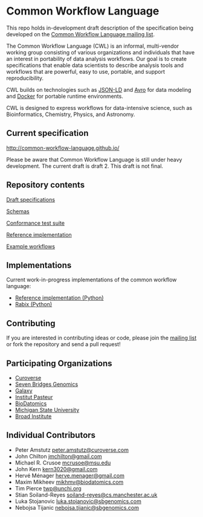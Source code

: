 Common Workflow Language
========================

This repo holds in-development draft description of the specification being developed on the
[Common Workflow Language mailing list](https://groups.google.com/forum/#!forum/common-workflow-language).

The Common Workflow Language (CWL) is an informal, multi-vendor working group
consisting of various organizations and individuals that have an interest in
portability of data analysis workflows.  Our goal is to create specifications
that enable data scientists to describe analysis tools and workflows that are
powerful, easy to use, portable, and support reproducibility.

CWL builds on technologies such as [JSON-LD](http://json-ld.org) and
[Avro](https://avro.apache.org/) for data modeling and
[Docker](http://docker.com) for portable runtime environments.

CWL is designed to express workflows for data-intensive science, such as
Bioinformatics, Chemistry, Physics, and Astronomy.

## Current specification

http://common-workflow-language.github.io/

Please be aware that Common Workflow Language is still under heavy development.
The current draft is draft 2.  This draft is not final.

## Repository contents

[Draft specifications](specification/)

[Schemas](schemas/)

[Conformance test suite](conformance/)

[Reference implementation](reference/)

[Example workflows](https://github.com/common-workflow-language/workflows)

## Implementations

Current work-in-progress implementations of the common workflow language:

* [Reference implementation (Python)](reference/)
* [Rabix (Python)](https://github.com/rabix/rabix)

## Contributing

If you are interested in contributing ideas or code, please join the
[mailing list](https://groups.google.com/forum/#!forum/common-workflow-language) or fork
the repository and send a pull request!

## Participating Organizations

* [Curoverse](http://curoverse.com)
* [Seven Bridges Genomics](http://sbgenomics.com)
* [Galaxy](http://galaxyproject.org/)
* [Institut Pasteur](http://www.pasteur.fr)
* [BioDatomics](http://www.biodatomics.com/)
* [Michigan State University](http://ged.msu.edu/)
* [Broad Institute](https://www.broadinstitute.org)

## Individual Contributors

* Peter Amstutz <peter.amstutz@curoverse.com>
* John Chilton <jmchilton@gmail.com>
* Michael R. Crusoe <mcrusoe@msu.edu>
* John Kern <kern3020@gmail.com>
* Hervé Ménager <herve.menager@gmail.com>
* Maxim Mikheev <mikhmv@biodatomics.com>
* Tim Pierce <twp@unchi.org>
* Stian Soiland-Reyes <soiland-reyes@cs.manchester.ac.uk>
* Luka Stojanovic <luka.stojanovic@sbgenomics.com>
* Nebojsa Tijanic <nebojsa.tijanic@sbgenomics.com>

